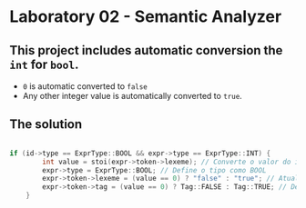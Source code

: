 # Laboratory 02 - Semantic Analyzer

## This project includes automatic conversion the `int` for `bool`.

- `0` is automatic converted to `false`
- Any other integer value is automatically converted to `true`.

## The solution

```c++

if (id->type == ExprType::BOOL && expr->type == ExprType::INT) {
        int value = stoi(expr->token->lexeme); // Converte o valor do int
        expr->type = ExprType::BOOL; // Define o tipo como BOOL
        expr->token->lexeme = (value == 0) ? "false" : "true"; // Atualiza o lexeme para "true" ou "false"
        expr->token->tag = (value == 0) ? Tag::FALSE : Tag::TRUE; // Define o valor booleano
    }

```
